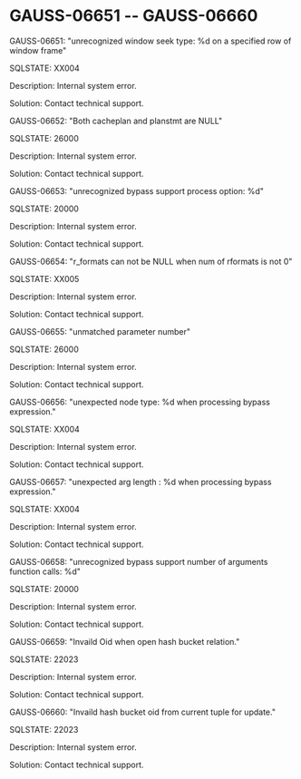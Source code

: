 # GAUSS-06651 -- GAUSS-06660<a name="EN-US_TOPIC_0302072883"></a>

GAUSS-06651: "unrecognized window seek type: %d on a specified row of window frame"

SQLSTATE: XX004

Description: Internal system error.

Solution: Contact technical support.

GAUSS-06652: "Both cacheplan and planstmt are NULL"

SQLSTATE: 26000

Description: Internal system error.

Solution: Contact technical support.

GAUSS-06653: "unrecognized bypass support process option: %d"

SQLSTATE: 20000

Description: Internal system error.

Solution: Contact technical support.

GAUSS-06654: "r\_formats can not be NULL when num of rformats is not 0"

SQLSTATE: XX005

Description: Internal system error.

Solution: Contact technical support.

GAUSS-06655: "unmatched parameter number"

SQLSTATE: 26000

Description: Internal system error.

Solution: Contact technical support.

GAUSS-06656: "unexpected node type: %d when processing bypass expression."

SQLSTATE: XX004

Description: Internal system error.

Solution: Contact technical support.

GAUSS-06657: "unexpected arg length : %d when processing bypass expression."

SQLSTATE: XX004

Description: Internal system error.

Solution: Contact technical support.

GAUSS-06658: "unrecognized bypass support number of arguments function calls: %d"

SQLSTATE: 20000

Description: Internal system error.

Solution: Contact technical support.

GAUSS-06659: "Invaild Oid when open hash bucket relation."

SQLSTATE: 22023

Description: Internal system error.

Solution: Contact technical support.

GAUSS-06660: "Invaild hash bucket oid from current tuple for update."

SQLSTATE: 22023

Description: Internal system error.

Solution: Contact technical support.

